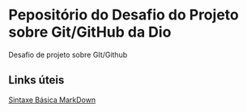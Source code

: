 # Pepositório do Desafio do Projeto sobre Git/GitHub da Dio
Desafio de projeto sobre GIt/Github
## Links úteis

[Sintaxe Básica MarkDown](https://www.markdownguide.org/basic-syntax/)
